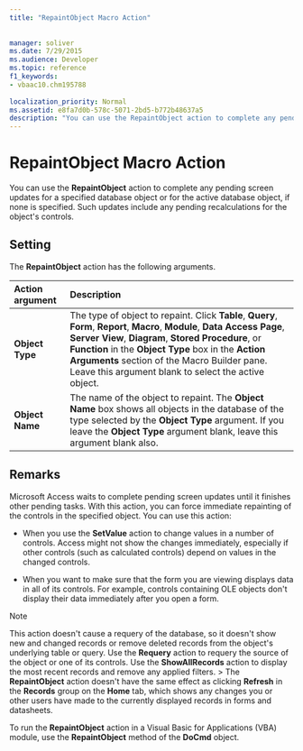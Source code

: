 ```yaml
---
title: "RepaintObject Macro Action"
 
 
manager: soliver
ms.date: 7/29/2015
ms.audience: Developer
ms.topic: reference
f1_keywords:
- vbaac10.chm195788
  
localization_priority: Normal
ms.assetid: e8fa7d0b-578c-5071-2bd5-b772b48637a5
description: "You can use the RepaintObject action to complete any pending screen updates for a specified database object or for the active database object, if none is specified. Such updates include any pending recalculations for the object's controls."
---
```


# RepaintObject Macro Action

You can use the **RepaintObject** action to complete any pending screen updates for a specified database object or for the active database object, if none is specified. Such updates include any pending recalculations for the object's controls. 
  
## Setting

The **RepaintObject** action has the following arguments. 
  
|**Action argument**|**Description**|
|:-----|:-----|
|**Object Type** <br/> |The type of object to repaint. Click **Table**, **Query**, **Form**, **Report**, **Macro**, **Module**, **Data Access Page**, **Server View**, **Diagram**, **Stored Procedure**, or **Function** in the **Object Type** box in the **Action Arguments** section of the Macro Builder pane. Leave this argument blank to select the active object.  <br/> |
|**Object Name** <br/> |The name of the object to repaint. The **Object Name** box shows all objects in the database of the type selected by the **Object Type** argument. If you leave the **Object Type** argument blank, leave this argument blank also.  <br/> |
   
## Remarks

Microsoft Access waits to complete pending screen updates until it finishes other pending tasks. With this action, you can force immediate repainting of the controls in the specified object. You can use this action:
  
- When you use the **SetValue** action to change values in a number of controls. Access might not show the changes immediately, especially if other controls (such as calculated controls) depend on values in the changed controls. 
    
- When you want to make sure that the form you are viewing displays data in all of its controls. For example, controls containing OLE objects don't display their data immediately after you open a form.
    
> [!NOTE]
>  This action doesn't cause a requery of the database, so it doesn't show new and changed records or remove deleted records from the object's underlying table or query. Use the **Requery** action to requery the source of the object or one of its controls. Use the **ShowAllRecords** action to display the most recent records and remove any applied filters. >  The **RepaintObject** action doesn't have the same effect as clicking **Refresh** in the **Records** group on the **Home** tab, which shows any changes you or other users have made to the currently displayed records in forms and datasheets. 
  
To run the **RepaintObject** action in a Visual Basic for Applications (VBA) module, use the **RepaintObject** method of the **DoCmd** object. 
  

